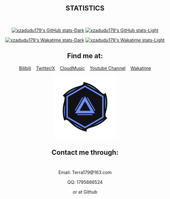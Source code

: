 
<h2 align="center" class="info"> STATISTICS </h2>
<br>
<div align="center">

[![xzadudu179's GitHub stats-Dark](https://github-readme-stats.vercel.app/api?username=xzadudu179&bg_color=0D111700&show_icons=true&border_radius=5&border_color=77abea&text_color=c9d1d9&rank_icon=github&title_color=5585fe&ring_color=5585fe&hide_border=true&)](https://github.com/anuraghazra/github-readme-stats#gh-dark-mode-only)
[![xzadudu179's GitHub stats-Light](https://github-readme-stats.vercel.app/api?username=xzadudu179&bg_color=0D111700&show_icons=true&border_radius=5&border_color=77abea&text_color=111111&rank_icon=github&title_color=1755de&ring_color=5585fe&hide_border=true&)](https://github.com/anuraghazra/github-readme-stats#gh-light-mode-only)


<!--- 
  <a href="#">
    <img src="https://github-readme-stats.vercel.app/api?username=xzadudu179&bg_color=0D111700&show_icons=true&border_radius=5&border_color=77abea&text_color=ededed&rank_icon=github&title_color=5585fe&ring_color=5585fe&hide_border=true" />
</a>
--->
</div>

<div align="center">

[![xzadudu179's Wakatime stats-Dark](https://github-readme-stats.vercel.app/api/wakatime?username=@xzadudu179&bg_color=0D111700&border_color=77abea&text_color=dedede&title_color=dedede&layout=compact&hide_border=true&hide_title=true&hide=Objective-C,Other,ca65%20assembler,Ezhil,SWIG,Assembly,GDScript3,Bash,CSS)](https://github.com/anuraghazra/github-readme-stats#gh-dark-mode-only)
[![xzadudu179's Wakatime stats-Light](https://github-readme-stats.vercel.app/api/wakatime?username=@xzadudu179&bg_color=0D111700&border_color=77abea&text_color=111111&title_color=dedede&layout=compact&hide_border=true&hide_title=true&hide=Objective-C,Other,ca65%20assembler,Ezhil,SWIG,Assembly,GDScript3,Bash,CSS)](https://github.com/anuraghazra/github-readme-stats#gh-light-mode-only)
  
  <!--- 
  <a href="https://wakatime.com/@xzadudu179">
    <img align="center" src="https://github-readme-stats.vercel.app/api/wakatime?username=@xzadudu179&bg_color=0D111700&border_color=77abea&text_color=dedede&title_color=dedede&layout=compact&hide_border=true&hide_title=true" />  
</a>
  --->
  <p>
    <h2>Find me at: <br></h2>
    &nbsp<a target="_blank" href="https://space.bilibili.com/70738350?spm_id_from=333.788.0.0">Bilibili</a>&nbsp
    &nbsp&nbsp<a target="_blank" href="https://twitter.com/xzadudu179">Twitter/X</a>&nbsp
    &nbsp&nbsp<a target="_blank" href="https://music.163.com/#/user/home?id=318786091">CloudMusic</a>&nbsp
    &nbsp&nbsp<a target="_blank" href="https://www.youtube.com/channel/UCQVFa42_lhkmYlfog1B2_Wg">Youtube Channel</a>&nbsp
    &nbsp&nbsp<a target="_blank" href="https://wakatime.com/@xzadudu179">Wakatime</a>&nbsp
  </p>
</div>
<div align="center">
  <img src = "Another xzadudu179.png" height="200" width="200"/>
  <br>
  <h2>Contact me through:<br><br></h2>
  <p>Email: Terra179@163.com<br></p>
  <p>QQ: 1795886524<br></p>
  <p>or at Github</p>
</div>

